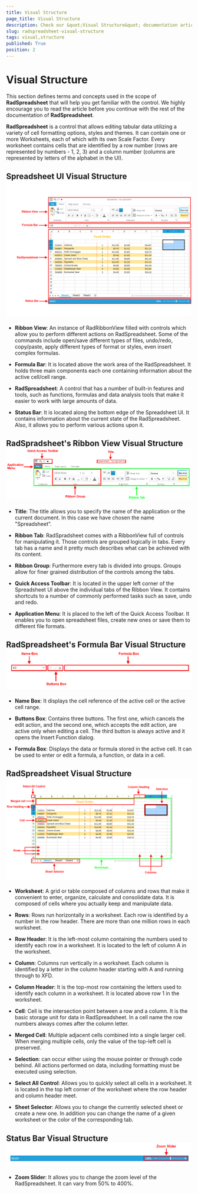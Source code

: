 ```yaml
---
title: Visual Structure
page_title: Visual Structure
description: Check our &quot;Visual Structure&quot; documentation article for the RadSpreadsheet {{ site.framework_name }} control.
slug: radspreadsheet-visual-structure
tags: visual,structure
published: True
position: 2
---
```


# Visual Structure



This section defines terms and concepts used in the scope of __RadSpreadsheet__ that will help you get familiar with the control. We highly encourage you to read the article before you continue with the rest of the documentation of __RadSpreadsheet__.
      

__RadSpreadsheet__ is a control that allows editing tabular data utilizing a variety of cell formatting options, styles and themes. It can contain one or more Worksheets, each of which with its own Scale Factor. Every worksheet contains cells that are identified by a row number (rows are represented by numbers - 1, 2, 3) and a column number (columns are represented by letters of the alphabet in the UI).
      

## Spreadsheet UI Visual Structure![Rad Spreadsheet Visual Structure 01](images/RadSpreadsheet_Visual_Structure_01.png)

* __Ribbon View__: An instance of RadRibbonView filled with controls which allow you to perform different actions on RadSpreadsheet. Some of the commands include open/save different types of files, undo/redo, copy/paste, apply different types of format or styles, even insert complex formulas.
            

* __Formula Bar__: It is located above the work area of the RadSpreadsheet. It holds three main components each one containing information about the active cell/cell range.
            

* __RadSpreadsheet__: A control that has a number of built-in features and tools, such as functions, formulas and data analysis tools that make it easier to work with large amounts of data.
            

* __Status Bar__: It is located along the bottom edge of the Spreadsheet UI. It contains information about the current state of the RadSpreadsheet. Also, it allows you to perform various actions upon it.
            

## RadSpradsheet's Ribbon View Visual Structure![Rad Spreadsheet Visual Structure 02](images/RadSpreadsheet_Visual_Structure_02.png)

* __Title__: The title allows you to specify the name of the application or the current document. In this case we have chosen the name "Spreadsheet".
            

* __Ribbon Tab__: RadSpradsheet comes with a RibbonView full of controls for manipulating it. Those controls are grouped logically in tabs. Every tab has a name and it pretty much describes what can be achieved with its content.
            

* __Ribbon Group__: Furthermore every tab is divided into groups. Groups allow for finer grained distribution of the controls among the tabs.
            

* __Quick Access Toolbar__: It is located in the upper left corner of the Spreadsheet UI above the individual tabs of the Ribbon View. It contains shortcuts to a number of commonly performed tasks such as save, undo and redo.
            

* __Application Menu__: It is placed to the left of the Quick Access Toolbar. It enables you to open spreadsheet files, create new ones or save them to different file formats.
            

## RadSpreadsheet's Formula Bar Visual Structure![Rad Spreadsheet Visual Structure 03](images/RadSpreadsheet_Visual_Structure_03.png)

* __Name Box__: It displays the cell reference of the active cell or the active cell range.
            

* __Buttons Box__: Contains three buttons. The first one, which cancels the edit action, and the second one, which accepts the edit action, are active only when editing a cell. The third button is always active and it opens the Insert Function dialog.
            

* __Formula Box__: Displays the data or formula stored in the active cell. It can be used to enter or edit a formula, a function, or data in a cell.
            

## RadSpreadsheet Visual Structure![Rad Spreadsheet Visual Structure 04](images/RadSpreadsheet_Visual_Structure_04.png)

* __Worksheet__: A grid or table composed of columns and rows that make it convenient to enter, organize, calculate and consolidate data. It is composed of cells where you actually keep and manipulate data.
            

* __Rows__: Rows run horizontally in a worksheet. Each row is identified by a number in the row header. There are more than one million rows in each worksheet.
            

* __Row Header__: It is the left-most column containing the numbers used to identify each row in a worksheet. It is located to the left of column A in the worksheet.
            

* __Column__: Columns run vertically in a worksheet. Each column is identified by a letter in the column header starting with A and running through to XFD.
            

* __Column Header__: It is the top-most row containing the letters used to identify each column in a worksheet. It is located above row 1 in the worksheet.
            

* __Cell__: Cell is the intersection point between a row and a column. It is the basic storage unit for data in RadSpreadsheet. In a cell name the row numbers always comes after the column letter.
            

* __Merged Cell__: Multiple adjacent cells combined into a single larger cell. When merging multiple cells, only the value of the top-left cell is preserved.
            

* __Selection__: can occur either using the mouse pointer or through code behind. All actions performed on data, including formatting must be executed using selection.
            

* __Select All Control__: Allows you to quickly select all cells in a worksheet. It is located in the top left corner of the worksheet where the row header and column header meet.
            

* __Sheet Selector__: Allows you to change the currently selected sheet or create a new one. In addition you can change the name of a given worksheet or the color of the corresponding tab.
            

## Status Bar Visual Structure![Rad Spreadsheet Visual Structure 05](images/RadSpreadsheet_Visual_Structure_05.png)

* __Zoom Slider__: It allows you to change the zoom level of the RadSpreadsheet. It can vary from 50% to 400%.
            
